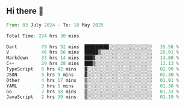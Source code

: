## Hi there 👋

<!--START_SECTION:waka-->

```rust
From: 03 July 2024 - To: 18 May 2025

Total Time: 224 hrs 30 mins

Dart         79 hrs 52 mins  █████████░░░░░░░░░░░░░░░░   35.58 %
V            46 hrs 56 mins  █████▒░░░░░░░░░░░░░░░░░░░   20.91 %
Markdown     33 hrs 14 mins  ███▓░░░░░░░░░░░░░░░░░░░░░   14.80 %
C++          29 hrs 28 mins  ███▒░░░░░░░░░░░░░░░░░░░░░   13.13 %
TypeScript   6 hrs 42 mins   ▓░░░░░░░░░░░░░░░░░░░░░░░░   02.99 %
JSON         5 hrs 9 mins    ▓░░░░░░░░░░░░░░░░░░░░░░░░   02.30 %
Other        4 hrs 17 mins   ▒░░░░░░░░░░░░░░░░░░░░░░░░   01.91 %
YAML         3 hrs 5 mins    ▒░░░░░░░░░░░░░░░░░░░░░░░░   01.38 %
Go           2 hrs 58 mins   ▒░░░░░░░░░░░░░░░░░░░░░░░░   01.33 %
JavaScript   2 hrs 39 mins   ▒░░░░░░░░░░░░░░░░░░░░░░░░   01.19 %
```

<!--END_SECTION:waka-->

<!--
**mathiskakal/mathiskakal** is a ✨ _special_ ✨ repository because its `README.md` (this file) appears on your GitHub profile.

Here are some ideas to get you started:

- 🔭 I’m currently working on ...
- 🌱 I’m currently learning ...
- 👯 I’m looking to collaborate on ...
- 🤔 I’m looking for help with ...
- 💬 Ask me about ...
- 📫 How to reach me: ...
- 😄 Pronouns: ...
- ⚡ Fun fact: ...
-->
